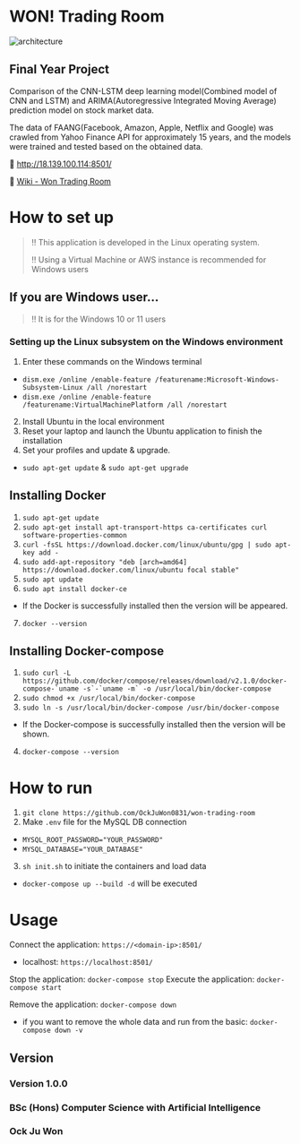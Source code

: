 # WON! Trading Room

![architecture](https://github.com/OckJuWon0831/won-trading-room/assets/114837587/110f6692-c723-47ab-9bda-a9752d83a80b)

## Final Year Project

Comparison of the CNN-LSTM deep learning model(Combined model of CNN and LSTM) and ARIMA(Autoregressive Integrated Moving Average) prediction model on stock market data.

The data of FAANG(Facebook, Amazon, Apple, Netflix and Google) was crawled from Yahoo Finance API for approximately 15 years, and the models were trained and tested based on the obtained data.

🔗 http://18.139.100.114:8501/

🔎 [Wiki - Won Trading Room](https://github.com/OckJuWon0831/won-trading-room/wiki)

# How to set up
> ‼️ This application is developed in the Linux operating system.
> 
> ‼️ Using a Virtual Machine or AWS instance is recommended for Windows users

## If you are Windows user...
> ‼️ It is for the Windows 10 or 11 users
### Setting up the Linux subsystem on the Windows environment
1. Enter these commands on the Windows terminal
- `dism.exe /online /enable-feature /featurename:Microsoft-Windows-Subsystem-Linux /all /norestart`
- `dism.exe /online /enable-feature /featurename:VirtualMachinePlatform /all /norestart`
2. Install Ubuntu in the local environment
3. Reset your laptop and launch the Ubuntu application to finish the installation
4. Set your profiles and update & upgrade.
- `sudo apt-get update` & `sudo apt-get upgrade`


## Installing Docker
1. `sudo apt-get update`
2. `sudo apt-get install apt-transport-https ca-certificates curl software-properties-common`
3. `curl -fsSL https://download.docker.com/linux/ubuntu/gpg | sudo apt-key add -`
4. `sudo add-apt-repository "deb [arch=amd64] https://download.docker.com/linux/ubuntu focal stable"`
5. `sudo apt update`
6. `sudo apt install docker-ce`
- If the Docker is successfully installed then the version will be appeared.
7. `docker --version`

## Installing Docker-compose
1. ``sudo curl -L https://github.com/docker/compose/releases/download/v2.1.0/docker-compose-`uname -s`-`uname -m` -o /usr/local/bin/docker-compose``
2. `sudo chmod +x /usr/local/bin/docker-compose`
3. `sudo ln -s /usr/local/bin/docker-compose /usr/bin/docker-compose`
- If the Docker-compose is successfully installed then the version will be shown.
4. `docker-compose --version`

# How to run
1. `git clone https://github.com/OckJuWon0831/won-trading-room`
2. Make `.env` file for the MySQL DB connection
  - `MYSQL_ROOT_PASSWORD="YOUR_PASSWORD"`
  - `MYSQL_DATABASE="YOUR_DATABASE"`
3. `sh init.sh` to initiate the containers and load data
- `docker-compose up --build -d` will be executed
# Usage

Connect the application: `https://<domain-ip>:8501/`

- localhost: `https://localhost:8501/`

Stop the application: `docker-compose stop`
Execute the application: `docker-compose start`

Remove the application: `docker-compose down`

- if you want to remove the whole data and run from the basic: `docker-compose down -v`

## Version

### Version 1.0.0

### BSc (Hons) Computer Science with Artificial Intelligence

### Ock Ju Won
